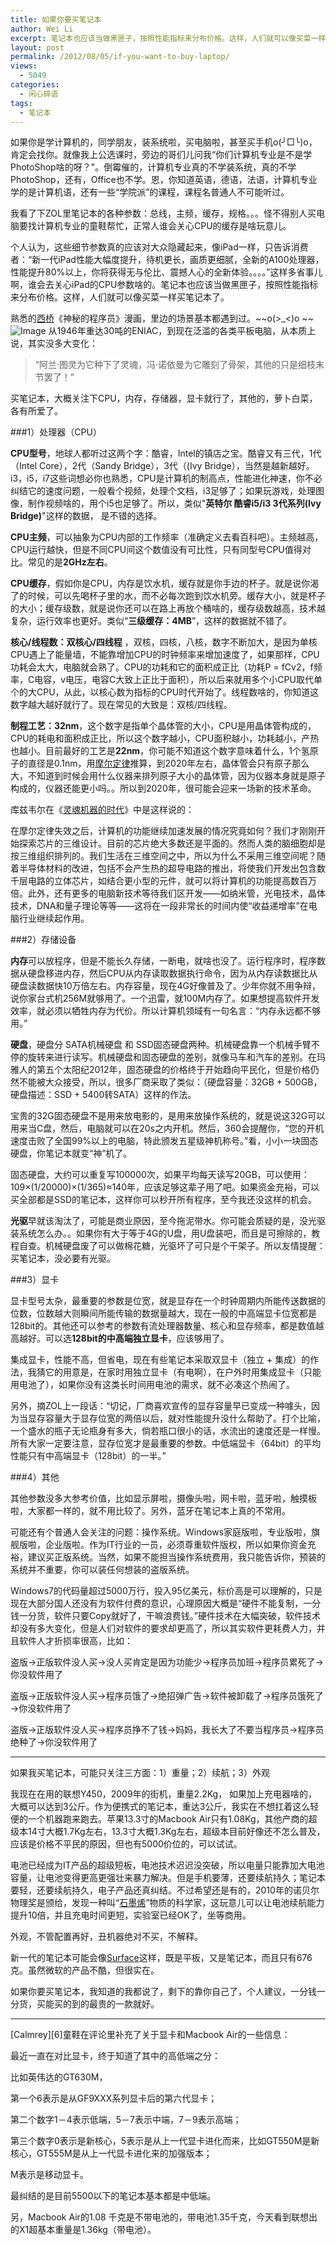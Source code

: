 ```yaml
---
title: 如果你要买笔记本
author: Wei Li
excerpt: 笔记本也应该当做黑匣子，按照性能指标来分布价格。这样，人们就可以像买菜一样买笔记本了。
layout: post
permalink: /2012/08/05/if-you-want-to-buy-laptop/
views:
  - 5049
categories:
  - 闲心碎语
tags:
  - 笔记本
---
```

如果你是学计算机的，同学朋友，装系统啦，买电脑啦，甚至买手机o(╯□╰)o，肯定会找你。就像我上公选课时，旁边的哥们儿问我“你们计算机专业是不是学PhotoShop啥的呀？"。倒霉催的，计算机专业真的不学装系统，真的不学PhotoShop，还有，Office也不学。恩，你知道英语，德语，法语，计算机专业学的是计算机语，还有一些“学院派”的课程，课程名普通人不可能听过。

我看了下ZOL里笔记本的各种参数：总线，主频，缓存，规格。。。怪不得别人买电脑要找计算机专业的童鞋帮忙，正常人谁会关心CPU的缓存是啥玩意儿。

个人认为，这些细节参数真的应该对大众隐藏起来，像iPad一样，只告诉消费者：“新一代iPad性能大幅度提升，待机更长，画质更细腻，全新的A100处理器，性能提升80%以上，你将获得无与伦比、震撼人心的全新体验。。。。”这样多省事儿啊，谁会去关心iPad的CPU参数啥的。笔记本也应该当做黑匣子，按照性能指标来分布价格。这样，人们就可以像买菜一样买笔记本了。

熟悉的[西桥][1]《神秘的程序员》漫画，里边的场景基本都遇到过。~~o(>_<)o ~~
![Image][manhua]
从1946年重达30吨的ENIAC，到现在泛滥的各类平板电脑，从本质上说，其实没多大变化：
>“阿兰·图灵为它种下了灵魂，冯·诺依曼为它雕刻了骨架，其他的只是细枝末节罢了！”

买笔记本，大概关注下CPU，内存，存储器，显卡就行了，其他的，萝卜白菜，各有所爱了。

###1）处理器（CPU）

**CPU型号**，地球人都听过这两个字：酷睿，Intel的镇店之宝。酷睿又有三代，1代（Intel Core），2代（Sandy Bridge），3代（(Ivy Bridge），当然是越新越好。i3，i5，i7这些词想必你也熟悉，CPU是计算机的制高点，性能进化神速，你不必纠结它的速度问题，一般看个视频，处理个文档，i3足够了；如果玩游戏，处理图像，制作视频啥的，用个i5也足够了。所以，类似"**英特尔 酷睿i5/i3 3代系列(Ivy Bridge)**"这样的数据， 是不错的选择。

**CPU主频**，可以抽象为CPU内部的工作频率（准确定义去看百科吧）。主频越高，CPU运行越快，但是不同CPU间这个数值没有可比性，只有同型号CPU值得对比。常见的是**2GHz左右**。

**CPU缓存**，假如你是CPU，内存是饮水机，缓存就是你手边的杯子。就是说你渴了的时候，可以先喝杯子里的水，而不必每次跑到饮水机旁。缓存大小，就是杯子的大小；缓存级数，就是说你还可以在路上再放个桶啥的，缓存级数越高，技术越复杂，运行效率也更好。类似“**三级缓存：4MB**”，这样的数据就不错了。

**核心/线程数：双核心/四线程** ，双核，四核，八核，数字不断加大，是因为单核CPU遇上了能量墙，不能靠增加CPU的时钟频率来增加速度了，如果那样，CPU功耗会太大，电脑就会熟了。CPU的功耗和它的面积成正比（功耗P = fCv2，f频率，C电容，v电压，电容C大致上正比于面积），所以后来就用多个小CPU取代单个的大CPU，从此，以核心数为指标的CPU时代开始了。线程数啥的，你知道这数字越大越好就行了。现在常见的大致是：双核/四线程。

**制程工艺：32nm**，这个数字是指单个晶体管的大小，CPU是用晶体管构成的，CPU的耗电和面积成正比，所以这个数字越小，CPU面积越小，功耗越小，产热也越小。目前最好的工艺是**22nm**，你可能不知道这个数字意味着什么，1个氢原子的直径是0.1nm，用[摩尔定律][2]推算，到2020年左右，晶体管会只有原子那么大，不知道到时候会用什么仪器来排列原子大小的晶体管，因为仪器本身就是原子构成的，仪器还能更小吗。。所以到2020年，很可能会迎来一场新的技术革命。

库兹韦尔在《[灵魂机器的时代][3]》中是这样说的：

在摩尔定律失效之后，计算机的功能继续加速发展的情况究竟如何？我们才刚刚开始探索芯片的三维设计。目前的芯片绝大多数还是平面的。然而人类的脑细胞却是按三维组织排列的。我们生活在三维空间之中，所以为什么不采用三维空间呢？随着半导体材料的改进，包括不会产生热的超导电路的推出，将使我们开发出包含数千层电路的立体芯片，如结合更小型的元件，就可以将计算机的功能提高数百万倍。此外，还有更多的电脑新技术等待我们区开发——如纳米管，光电技术，晶体技术，DNA和量子理论等等——这将在一段非常长的时间内使“收益递增率”在电脑行业继续起作用。

###2）存储设备

**内存**可以放程序，但是不能长久存储，一断电，就啥也没了。运行程序时，程序数据从硬盘移进内存，然后CPU从内存读取数据执行命令，因为从内存读数据比从硬盘读数据快10万倍左右。内存容量，现在4G好像普及了。少年你就不用争辩，说你家台式机256M就够用了。一个迅雷，就100M内存了。如果想提高软件开发效率，就必须以牺牲内存为代价。所以计算机领域有一句名言：“内存永远都不够用。”

**硬盘**，硬盘分 SATA机械硬盘 和 SSD固态硬盘两种。机械硬盘靠一个机械手臂不停的旋转来进行读写。机械硬盘和固态硬盘的差别，就像马车和汽车的差别。在玛雅人的第五个太阳纪2012年，固态硬盘的价格终于开始趋向平民化，但是价格仍然不能被大众接受，所以，很多厂商采取了类似：（硬盘容量：32GB + 500GB，硬盘描述：SSD + 5400转SATA）这样的作法。

宝贵的32G固态硬盘不是用来放电影的，是用来放操作系统的，就是说这32G可以用来当C盘，然后，电脑就可以在20s之内开机。然后，360会提醒你，“您的开机速度击败了全国99%以上的电脑，特此颁发五星级神机称号。”看，小小一块固态硬盘，你笔记本就变“神”机了。

固态硬盘，大约可以重复写100000次，如果平均每天读写20GB，可以使用：109×(1/20000)×(1/365)≈140年，应该足够这辈子用了吧。如果资金充裕，可以买全部都是SSD的笔记本，这样你可以秒开所有程序，至今我还没这样的机会。

**光驱**早就该淘汰了，可能是商业原因，至今拖泥带水。你可能会质疑的是，没光驱装系统怎么办。。如果你有大于等于4G的U盘，用U盘装吧，而且是可擦除的，教程自查。机械硬盘废了可以做棉花糖，光驱坏了可只是个干架子。所以友情提醒：买笔记本，没必要有光驱。

###3）显卡

显卡型号太杂，最重要的参数是位宽，就是显存在一个时钟周期内所能传送数据的位数，位数越大则瞬间所能传输的数据量越大，现在一般的中高端显卡位宽都是128bit的。其他还可以参考的参数有流处理器数量、核心和显存频率，都是数值越高越好。可以选**128bit的中高端独立显卡**，应该够用了。

集成显卡，性能不高，但省电，现在有些笔记本采取双显卡（独立 + 集成）的作法，我猜它的用意是，在家时用独立显卡（有电啊），在户外时用集成显卡（只能用电池了），如果你没有这类长时间用电池的需求，就不必凑这个热闹了。

另外，摘ZOL上一段话：“切记，厂商喜欢宣传的显存容量早已变成一种噱头，因为当显存容量大于显存位宽的两倍以后，就对性能提升没什么帮助了。打个比喻，一个盛水的瓶子无论瓶身有多大，倘若瓶口很小的话，水流出的速度还是一样慢。所有大家一定要注意，显存位宽才是最重要的参数。中低端显卡（64bit）的平均性能只有中高端显卡（128bit）的一半。”

###4）其他

其他参数没多大参考价值，比如显示屏啦，摄像头啦，网卡啦，蓝牙啦，触摸板啦，大家都一样的，就不用比较了。另外，蓝牙在笔记本上真的不常用。

可能还有个普通人会关注的问题：操作系统。Windows家庭版啦，专业版啦，旗舰版啦，企业版啦。作为IT行业的一员，必须尊重软件版权，所以如果你资金充裕，建议买正版系统。当然，如果不能担当操作系统费用，我只能告诉你，预装的系统并不重要，你可以装任何想装的盗版系统。

Windows7的代码量超过5000万行，投入95亿美元，标价高是可以理解的，只是现在大部分国人还没有为软件付费的意识，心理原因大概是“硬件不能复制，一分钱一分货，软件只要Copy就好了，干嘛浪费钱。”硬件技术在大幅突破，软件技术却没有多大变化，但是人们对软件的要求却更高了，所以其实软件更耗费人力，并且软件人才折损率很高，比如：

盗版→正版软件没人买→没人买肯定是因为功能少→程序员加班→程序员累死了→你没软件用了

盗版→正版软件没人买→程序员饿了→绝招弹广告→软件被卸载了→程序员饿死了→你没软件用了

盗版→正版软件没人买→程序员挣不了钱→妈妈，我长大了不要当程序员→程序员绝种了→你没软件用了
<hr/>
如果我买笔记本，可能只关注三方面：1）重量；2）续航；3）外观

我现在在用的联想Y450，2009年的街机，重量2.2Kg，  如果加上充电器啥的，大概可以达到3公斤。作为便携式的笔记本，重达3公斤，我实在不想扛着这么轻便的一个机器跑来跑去。苹果13.3寸的Macbook Air只有1.08Kg，其他产商的超级本14寸大概1.7Kg左右，13.3寸大概1.3Kg左右，超级本目前好像还不怎么普及，应该是价格不平民的原因，但也有5000价位的，可以试试。

电池已经成为IT产品的超级短板，电池技术迟迟没突破，所以电量只能靠加大电池容量，让电池变得更高更强壮来暴力解决。但是手机要薄，还要续航持久；笔记本要轻，还要续航持久，电子产品还真纠结。不过希望还是有的，2010年的诺贝尔物理奖是颁给，发现一种叫“[石墨烯][4]”物质的科学家，这玩意儿可以让电池续航能力提升10倍，并且充电时间更短，实验室已经OK了，坐等商用。

外观，不管配置再好，丑机器绝对不买，不解释。

新一代的笔记本可能会像[Surface][5]这样，既是平板，又是笔记本，而且只有676克。虽然微软的产品不酷，但很实在。

如果你要买笔记本，我知道的我都说了，剩下的靠你自己了，个人建议，一分钱一分货，买能买的到的最贵的一款就好。
<hr/>
[Calmrey][6]童鞋在评论里补充了关于显卡和Macbook Air的一些信息：

最近一直在对比显卡，终于知道了其中的高低端之分：

比如英伟达的GT630M，

第一个6表示是从GF9XXX系列显卡后的第六代显卡；

第二个数字1－4表示低端，5－7表示中端，7－9表示高端；

第三个数字0表示是新核心，5表示是从上一代显卡进化而来，比如GT550M是新核心，GT555M是从上一代显卡进化来的加强版本；

M表示是移动显卡。

最纠结的是目前5500以下的笔记本基本都是中低端。

另，Macbook Air的1.08 千克是不带电池的，带电池1.35千克，今天看到联想出的X1超基本重量是1.36kg（带电池）。

[1]: http://blog.xiqiao.info/
[2]: http://baike.baidu.com/view/17904.htm
[3]: http://book.douban.com/subject/1072147/
[4]: http://article.yeeyan.org/view/90098/266219
[5]: http://www.iplaysoft.com/surface.html
[6]: http://calmrey.diandian.com/

[manhua]: http://blog.xiqiao.info/blogimg/programmers/26_sorrowful_life.gif